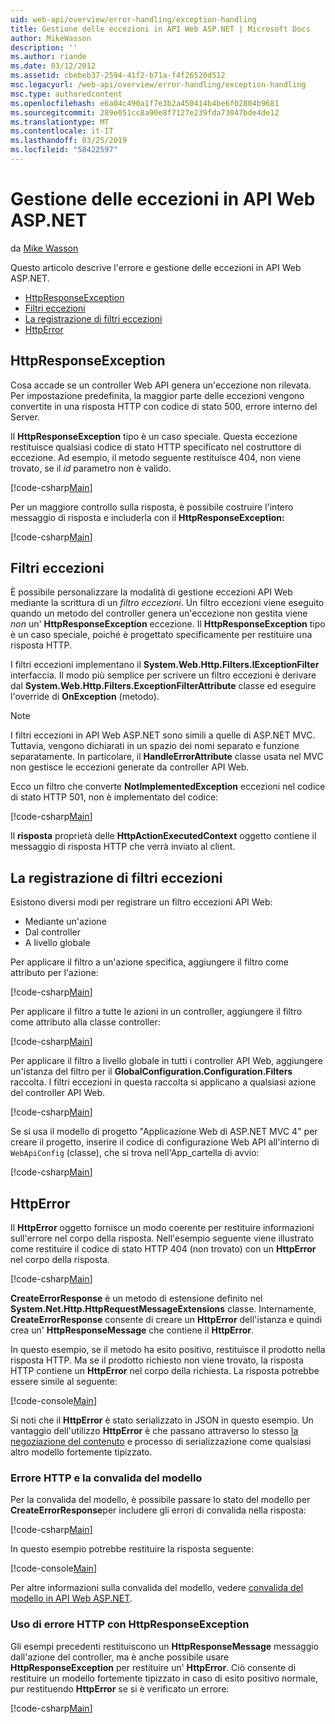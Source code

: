 ```yaml
---
uid: web-api/overview/error-handling/exception-handling
title: Gestione delle eccezioni in API Web ASP.NET | Microsoft Docs
author: MikeWasson
description: ''
ms.author: riande
ms.date: 03/12/2012
ms.assetid: cbebeb37-2594-41f2-b71a-f4f26520d512
msc.legacyurl: /web-api/overview/error-handling/exception-handling
msc.type: authoredcontent
ms.openlocfilehash: e6a04c490a1f7e3b2a450414b4be6f02804b9681
ms.sourcegitcommit: 289e051cc8a90e8f7127e239fda73047bde4de12
ms.translationtype: MT
ms.contentlocale: it-IT
ms.lasthandoff: 03/25/2019
ms.locfileid: "58422597"
---
```

<a name="exception-handling-in-aspnet-web-api"></a>Gestione delle eccezioni in API Web ASP.NET
====================
da [Mike Wasson](https://github.com/MikeWasson)

Questo articolo descrive l'errore e gestione delle eccezioni in API Web ASP.NET.

- [HttpResponseException](#httpresponserexception)
- [Filtri eccezioni](#exception_filters)
- [La registrazione di filtri eccezioni](#registering_exception_filters)
- [HttpError](#httperror)

<a id="httpresponserexception"></a>
## <a name="httpresponseexception"></a>HttpResponseException

Cosa accade se un controller Web API genera un'eccezione non rilevata. Per impostazione predefinita, la maggior parte delle eccezioni vengono convertite in una risposta HTTP con codice di stato 500, errore interno del Server.

Il **HttpResponseException** tipo è un caso speciale. Questa eccezione restituisce qualsiasi codice di stato HTTP specificato nel costruttore di eccezione. Ad esempio, il metodo seguente restituisce 404, non viene trovato, se il *id* parametro non è valido.

[!code-csharp[Main](exception-handling/samples/sample1.cs)]

Per un maggiore controllo sulla risposta, è possibile costruire l'intero messaggio di risposta e includerla con il **HttpResponseException:** 

[!code-csharp[Main](exception-handling/samples/sample2.cs)]

<a id="exception_filters"></a>
## <a name="exception-filters"></a>Filtri eccezioni

È possibile personalizzare la modalità di gestione eccezioni API Web mediante la scrittura di un *filtro eccezioni*. Un filtro eccezioni viene eseguito quando un metodo del controller genera un'eccezione non gestita viene *non* un' **HttpResponseException** eccezione. Il **HttpResponseException** tipo è un caso speciale, poiché è progettato specificamente per restituire una risposta HTTP.

I filtri eccezioni implementano il **System.Web.Http.Filters.IExceptionFilter** interfaccia. Il modo più semplice per scrivere un filtro eccezioni è derivare dal **System.Web.Http.Filters.ExceptionFilterAttribute** classe ed eseguire l'override di **OnException** (metodo).

> [!NOTE]
> I filtri eccezioni in API Web ASP.NET sono simili a quelle di ASP.NET MVC. Tuttavia, vengono dichiarati in un spazio dei nomi separato e funzione separatamente. In particolare, il **HandleErrorAttribute** classe usata nel MVC non gestisce le eccezioni generate da controller API Web.


Ecco un filtro che converte **NotImplementedException** eccezioni nel codice di stato HTTP 501, non è implementato del codice:

[!code-csharp[Main](exception-handling/samples/sample3.cs)]

Il **risposta** proprietà delle **HttpActionExecutedContext** oggetto contiene il messaggio di risposta HTTP che verrà inviato al client.

<a id="registering_exception_filters"></a>
## <a name="registering-exception-filters"></a>La registrazione di filtri eccezioni

Esistono diversi modi per registrare un filtro eccezioni API Web:

- Mediante un'azione
- Dal controller
- A livello globale

Per applicare il filtro a un'azione specifica, aggiungere il filtro come attributo per l'azione:

[!code-csharp[Main](exception-handling/samples/sample4.cs)]

Per applicare il filtro a tutte le azioni in un controller, aggiungere il filtro come attributo alla classe controller:

[!code-csharp[Main](exception-handling/samples/sample5.cs)]

Per applicare il filtro a livello globale in tutti i controller API Web, aggiungere un'istanza del filtro per il **GlobalConfiguration.Configuration.Filters** raccolta. I filtri eccezioni in questa raccolta si applicano a qualsiasi azione del controller API Web.

[!code-csharp[Main](exception-handling/samples/sample6.cs)]

Se si usa il modello di progetto "Applicazione Web di ASP.NET MVC 4" per creare il progetto, inserire il codice di configurazione Web API all'interno di `WebApiConfig` (classe), che si trova nell'App\_cartella di avvio:

[!code-csharp[Main](exception-handling/samples/sample7.cs?highlight=5)]

<a id="httperror"></a>
## <a name="httperror"></a>HttpError

Il **HttpError** oggetto fornisce un modo coerente per restituire informazioni sull'errore nel corpo della risposta. Nell'esempio seguente viene illustrato come restituire il codice di stato HTTP 404 (non trovato) con un **HttpError** nel corpo della risposta.

[!code-csharp[Main](exception-handling/samples/sample8.cs)]

**CreateErrorResponse** è un metodo di estensione definito nel **System.Net.Http.HttpRequestMessageExtensions** classe. Internamente, **CreateErrorResponse** consente di creare un **HttpError** dell'istanza e quindi crea un' **HttpResponseMessage** che contiene il **HttpError**.

In questo esempio, se il metodo ha esito positivo, restituisce il prodotto nella risposta HTTP. Ma se il prodotto richiesto non viene trovato, la risposta HTTP contiene un **HttpError** nel corpo della richiesta. La risposta potrebbe essere simile al seguente:

[!code-console[Main](exception-handling/samples/sample9.cmd)]

Si noti che il **HttpError** è stato serializzato in JSON in questo esempio. Un vantaggio dell'utilizzo **HttpError** è che passano attraverso lo stesso [la negoziazione del contenuto](../formats-and-model-binding/content-negotiation.md) e processo di serializzazione come qualsiasi altro modello fortemente tipizzato.

### <a name="httperror-and-model-validation"></a>Errore HTTP e la convalida del modello

Per la convalida del modello, è possibile passare lo stato del modello per **CreateErrorResponse**per includere gli errori di convalida nella risposta:

[!code-csharp[Main](exception-handling/samples/sample10.cs)]

In questo esempio potrebbe restituire la risposta seguente:

[!code-console[Main](exception-handling/samples/sample11.cmd)]

Per altre informazioni sulla convalida del modello, vedere [convalida del modello in API Web ASP.NET](../formats-and-model-binding/model-validation-in-aspnet-web-api.md).

### <a name="using-httperror-with-httpresponseexception"></a>Uso di errore HTTP con HttpResponseException

Gli esempi precedenti restituiscono un **HttpResponseMessage** messaggio dall'azione del controller, ma è anche possibile usare **HttpResponseException** per restituire un' **HttpError**. Ciò consente di restituire un modello fortemente tipizzato in caso di esito positivo normale, pur restituendo **HttpError** se si è verificato un errore:

[!code-csharp[Main](exception-handling/samples/sample12.cs)]
